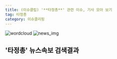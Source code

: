 ```yaml
---
title: (이슈클립) '**타정총**' 관련 이슈, 기사 모아 보기
tag: 타정총
category: 이슈클리핑
---
```

![wordcloud](https://s3.ap-northeast-2.amazonaws.com/lyrics101-wordcloud/2018-09-10-1536563646.png)
![news_img](https://user-images.githubusercontent.com/42597476/44507050-1206f400-a6e4-11e8-8d98-7ffbfebb353f.png)
## **'**타정총**'** 뉴스속보 검색결과

